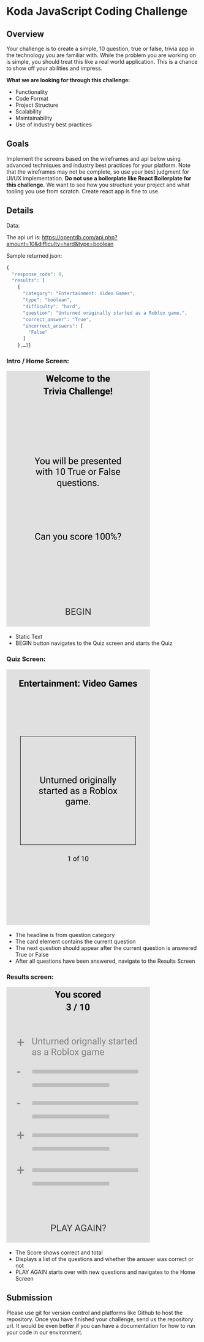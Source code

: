 # Koda JavaScript Coding Challenge

## Overview

Your challenge is to create a simple, 10 question, true or false, trivia app in the technology you are familiar with. While the problem you are working on is simple, you should treat this like a real world application. This is a chance to show off your abilities and impress.

**What we are looking for through this challenge:**

- Functionality
- Code Format
- Project Structure
- Scalability
- Maintainability
- Use of industry best practices

## Goals

Implement the screens based on the wireframes and api below using advanced techniques and industry best practices for your platform. Note that the wireframes may not be complete, so use your best judgment for UI/UX implementation. **Do not use a boilerplate like React Boilerplate for this challenge.** We want to see how you structure your project and what tooling you use from scratch. Create react app is fine to use.

## Details

Data:

The api url is: https://opentdb.com/api.php?amount=10&difficulty=hard&type=boolean

Sample returned json:

```javascript
{
  "response_code": 0,
  "results": [
    {
      "category": "Entertainment: Video Games",
      "type": "boolean",
      "difficulty": "hard",
      "question": "Unturned originally started as a Roblox game.",
      "correct_answer": "True",
      "incorrect_answers": [
        "False"
      ]
    },…]}
```

### Intro / Home Screen:

![The Intro screen for the app](screenshots/intro.png "The Intro screen for the app")

- Static Text
- BEGIN button navigates to the Quiz screen and starts the Quiz

### Quiz Screen:

![The Quiz screen for the app](screenshots/Quiz.png "The Quiz screen for the app")

- The headline is from question category
- The card element contains the current question
- The next question should appear after the current question is answered True or False
- After all questions have been answered, navigate to the Results Screen

### Results screen:

![The Results screen for the app](screenshots/Score.png "The Results screen for the app")

- The Score shows correct and total
- Displays a list of the questions and whether the answer was correct or not
- PLAY AGAIN starts over with new questions and navigates to the Home Screen

## Submission

Please use git for version control and platforms like Github to host the repository. Once you have finished your challenge, send us the repository url. It would be even better if you can have a documentation for how to run your code in our environment.
